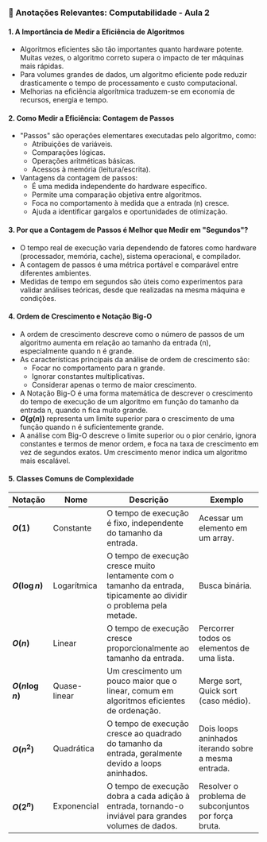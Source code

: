 ### 📝 Anotações Relevantes: Computabilidade - Aula 2

#### **1. A Importância de Medir a Eficiência de Algoritmos**

* Algoritmos eficientes são tão importantes quanto hardware potente. Muitas vezes, o algoritmo correto supera o impacto de ter máquinas mais rápidas.
* Para volumes grandes de dados, um algoritmo eficiente pode reduzir drasticamente o tempo de processamento e custo computacional.
* Melhorias na eficiência algorítmica traduzem-se em economia de recursos, energia e tempo.

#### **2. Como Medir a Eficiência: Contagem de Passos**

* "Passos" são operações elementares executadas pelo algoritmo, como:
  * Atribuições de variáveis.
  * Comparações lógicas.
  * Operações aritméticas básicas.
  * Acessos à memória (leitura/escrita).
* Vantagens da contagem de passos:
  * É uma medida independente do hardware específico.
  * Permite uma comparação objetiva entre algoritmos.
  * Foca no comportamento à medida que a entrada (n) cresce.
  * Ajuda a identificar gargalos e oportunidades de otimização.

#### **3. Por que a Contagem de Passos é Melhor que Medir em "Segundos"?**

* O tempo real de execução varia dependendo de fatores como hardware (processador, memória, cache), sistema operacional, e compilador.
* A contagem de passos é uma métrica portável e comparável entre diferentes ambientes.
* Medidas de tempo em segundos são úteis como experimentos para validar análises teóricas, desde que realizadas na mesma máquina e condições.

#### **4. Ordem de Crescimento e Notação Big-O**

* A ordem de crescimento descreve como o número de passos de um algoritmo aumenta em relação ao tamanho da entrada (n), especialmente quando n é grande.
* As características principais da análise de ordem de crescimento são:
  * Focar no comportamento para n grande.
  * Ignorar constantes multiplicativas.
  * Considerar apenas o termo de maior crescimento.
* A Notação Big-O é uma forma matemática de descrever o crescimento do tempo de execução de um algoritmo em função do tamanho da entrada n, quando n fica muito grande.
* **$O(g(n))$** representa um limite superior para o crescimento de uma função quando n é suficientemente grande.
* A análise com Big-O descreve o limite superior ou o pior cenário, ignora constantes e termos de menor ordem, e foca na taxa de crescimento em vez de segundos exatos. Um crescimento menor indica um algoritmo mais escalável.

#### **5. Classes Comuns de Complexidade**

| **Notação**       | **Nome** | **Descrição**                                                                                                  | **Exemplo**                                     |
| ------------------------- | -------------- | ---------------------------------------------------------------------------------------------------------------------- | ----------------------------------------------------- |
| **$O(1)$**        | Constante      | O tempo de execução é fixo, independente do tamanho da entrada.                                                     | Acessar um elemento em um array.                      |
| **$O(\log n)$**   | Logarítmica   | O tempo de execução cresce muito lentamente com o tamanho da entrada, tipicamente ao dividir o problema pela metade. | Busca binária.                                       |
| **$O(n)$**        | Linear         | O tempo de execução cresce proporcionalmente ao tamanho da entrada.                                                  | Percorrer todos os elementos de uma lista.            |
| **$O(n \log n)$** | Quase-linear   | Um crescimento um pouco maior que o linear, comum em algoritmos eficientes de ordenação.                             | Merge sort, Quick sort (caso médio).                 |
| **$O(n^2)$**      | Quadrática    | O tempo de execução cresce ao quadrado do tamanho da entrada, geralmente devido a loops aninhados.                   | Dois loops aninhados iterando sobre a mesma entrada.  |
| **$O(2^n)$**      | Exponencial    | O tempo de execução dobra a cada adição à entrada, tornando-o inviável para grandes volumes de dados.            | Resolver o problema de subconjuntos por força bruta. |

